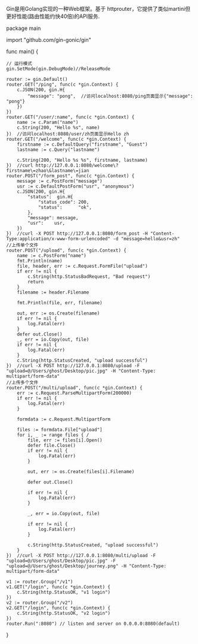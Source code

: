 
Gin是用Golang实现的一种Web框架。基于 httprouter，它提供了类似martini但更好性能(路由性能约快40倍)的API服务. 


package main

import "github.com/gin-gonic/gin"

func main() {

	// 运行模式
	gin.SetMode(gin.DebugMode)//ReleaseMode

    router := gin.Default()
    router.GET("/ping", func(c *gin.Context) {
        c.JSON(200, gin.H{
            "message": "pong",	//访问localhost:8080/ping页面显示{"message": "pong"}
        })
    })
	router.GET("/user/:name", func(c *gin.Context) {
		name := c.Param("name")
		c.String(200, "Hello %s", name)
    })	//访问localhost:8080/user/zh页面显示Hello zh
	router.GET("/welcome", func(c *gin.Context) {
        firstname := c.DefaultQuery("firstname", "Guest")
        lastname := c.Query("lastname")

        c.String(200, "Hello %s %s", firstname, lastname)
    })	//curl http://127.0.0.1:8080/welcome\?firstname\=zhao\&lastname\=jian
	router.POST("/form_post", func(c *gin.Context) {
        message := c.PostForm("message")
        usr := c.DefaultPostForm("usr", "anonymous")
        c.JSON(200, gin.H{
            "status":  gin.H{
                "status_code": 200,
                "status":      "ok",
            },
            "message": message,
            "usr":    usr,
        })
    })	//curl -X POST http://127.0.0.1:8080/form_post -H "Content-Type:application/x-www-form-urlencoded" -d "message=hello&usr=zh"
    //上传单个文件
	router.POST("/upload", func(c *gin.Context) {
        name := c.PostForm("name")
        fmt.Println(name)
        file, header, err := c.Request.FormFile("upload")
        if err != nil {
            c.String(http.StatusBadRequest, "Bad request")
            return
        }
        filename := header.Filename

        fmt.Println(file, err, filename)

        out, err := os.Create(filename)
        if err != nil {
            log.Fatal(err)
        }
        defer out.Close()
        _, err = io.Copy(out, file)
        if err != nil {
            log.Fatal(err)
        }
        c.String(http.StatusCreated, "upload successful")
    })	//curl -X POST http://127.0.0.1:8080/upload -F "upload=@/Users/ghost/Desktop/pic.jpg" -H "Content-Type: multipart/form-data"
	//上传多个文件
	router.POST("/multi/upload", func(c *gin.Context) {
        err := c.Request.ParseMultipartForm(200000)
        if err != nil {
            log.Fatal(err)
        }

        formdata := c.Request.MultipartForm 

        files := formdata.File["upload"] 
        for i, _ := range files { /
            file, err := files[i].Open()
            defer file.Close()
            if err != nil {
                log.Fatal(err)
            }

            out, err := os.Create(files[i].Filename)

            defer out.Close()

            if err != nil {
                log.Fatal(err)
            }

            _, err = io.Copy(out, file)

            if err != nil {
                log.Fatal(err)
            }

            c.String(http.StatusCreated, "upload successful")
        }
    })	//curl -X POST http://127.0.0.1:8080/multi/upload -F "upload=@/Users/ghost/Desktop/pic.jpg" -F "upload=@/Users/ghost/Desktop/journey.png" -H "Content-Type: multipart/form-data"

	v1 := router.Group("/v1")
    v1.GET("/login", func(c *gin.Context) {
        c.String(http.StatusOK, "v1 login")
    })
    v2 := router.Group("/v2")
    v2.GET("/login", func(c *gin.Context) {
        c.String(http.StatusOK, "v2 login")
    })
	router.Run(":8080") // listen and server on 0.0.0.0:8080(default)
}

